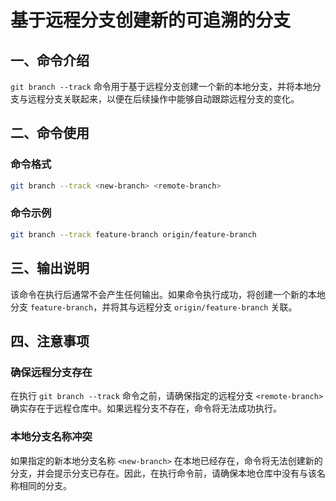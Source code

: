 # 基于远程分支创建新的可追溯的分支

## 一、命令介绍

`git branch --track` 命令用于基于远程分支创建一个新的本地分支，并将本地分支与远程分支关联起来，以便在后续操作中能够自动跟踪远程分支的变化。

## 二、命令使用

### 命令格式

```bash
git branch --track <new-branch> <remote-branch>
```

### 命令示例

```bash
git branch --track feature-branch origin/feature-branch
```

## 三、输出说明

该命令在执行后通常不会产生任何输出。如果命令执行成功，将创建一个新的本地分支 `feature-branch`，并将其与远程分支 `origin/feature-branch` 关联。

## 四、注意事项

### 确保远程分支存在

在执行 `git branch --track` 命令之前，请确保指定的远程分支 `<remote-branch>` 确实存在于远程仓库中。如果远程分支不存在，命令将无法成功执行。

### 本地分支名称冲突

如果指定的新本地分支名称 `<new-branch>` 在本地已经存在，命令将无法创建新的分支，并会提示分支已存在。因此，在执行命令前，请确保本地仓库中没有与该名称相同的分支。